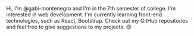 Hi, I'm @gabi-montenegro and I'm in the 7th semester of college. I'm interested in web development. I'm currently learning front-end technologies, such as React, Bootstrap.
Check out my GitHub repositories and feel free to give suggestions to my projects. 😊
